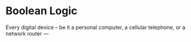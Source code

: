 # Boolean Logic

Every digital device &ndash; be it a personal computer, a cellular telephone, or a network router &mdash;
